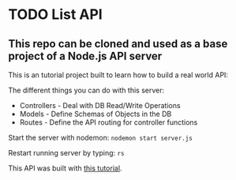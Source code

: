 # TODO List API

## This repo can be cloned and used as a base project of a Node.js API server

This is an tutorial project built to learn how to build a real world API:

The different things you can do with this server:
<ul>
  <li>Controllers - Deal with DB Read/Write Operations</li>
  <li>Models - Define Schemas of Objects in the DB</li>
  <li>Routes - Define the API routing for controller functions</li>
</ul>

Start the server with nodemon: ```nodemon start server.js```

Restart running server by typing: ```rs```

This API was built with [this tutorial](https://www.codementor.io/olatundegaruba/nodejs-restful-apis-in-10-minutes-q0sgsfhbd).
